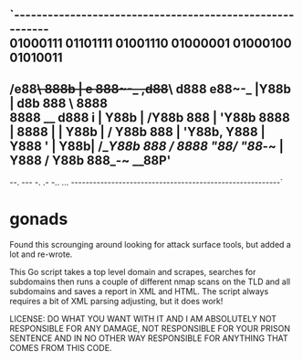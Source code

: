 `---------------------------------------------------------	
01000111 01101111 01001110 01000001 01000100 01010011
---------------------------------------------------------
/e88~~\           888b    |      e      888~-_   ,d88~~\ 
d888      e88~-_  |Y88b   |     d8b     888   \  8888    
8888 __  d888   i | Y88b  |    /Y88b    888    | 'Y88b
8888   | 8888   | |  Y88b |   /  Y88b   888    |  'Y88b, 
Y888   | Y888   ' |   Y88b|  /____Y88b  888   /     8888 
\"88__/  \"88_-~  |    Y888 /      Y88b 888_-~   \__88P' 
---------------------------------------------------------
--. --- -. .- -.. ...
---------------------------------------------------------`

# gonads
Found this scrounging around looking for attack surface tools, but added a lot and re-wrote. 


This Go script takes a top level domain and scrapes, searches for subdomains then runs a couple of different nmap scans on the TLD and all subdomains and saves a report in XML and HTML. The script always requires a bit of XML parsing adjusting, but it does work!

LICENSE: DO WHAT YOU WANT WITH IT AND I AM ABSOLUTELY NOT RESPONSIBLE FOR ANY DAMAGE, NOT RESPONSIBLE FOR YOUR PRISON SENTENCE AND IN NO OTHER WAY RESPONSIBLE FOR ANYTHING THAT COMES FROM THIS CODE.
